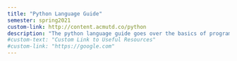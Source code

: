 ```yaml
---
title: "Python Language Guide"
semester: spring2021
custom-link: http://content.acmutd.co/python
description: "The python language guide goes over the basics of programming in python- this is my accompanying description. We made this so if you attend any of our workshops in Python, you can look through this to understand the syntax basics!"
#custom-text: "Custom Link to Useful Resources"
#custom-link: "https://google.com"
---
```

